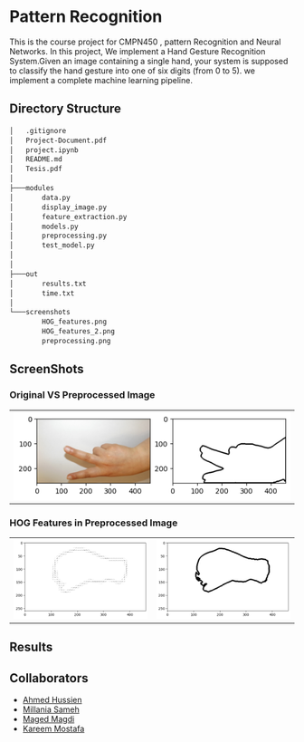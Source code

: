 # Pattern Recognition

This is the course project for CMPN450 , pattern Recognition and Neural Networks.
In this project, We implement a Hand Gesture Recognition System.Given an image containing a single hand, your system is supposed to classify the hand gesture into one of six digits (from 0 to 5). we implement a complete machine
learning pipeline.

## Directory Structure
```bash
│   .gitignore
│   Project-Document.pdf
│   project.ipynb
│   README.md
│   Tesis.pdf  
│
├───modules
│       data.py
│       display_image.py
│       feature_extraction.py
│       models.py
│       preprocessing.py
│       test_model.py
│
│
├───out
│       results.txt
│       time.txt
│
└───screenshots
        HOG_features.png
        HOG_features_2.png
        preprocessing.png
```
## ScreenShots 

### Original VS Preprocessed Image
<table>
    <tr>
        <td>
            <img src = "screenshots\preprocessing.png" >
        </td>
    </tr>
</table>

### HOG Features in Preprocessed Image
<table>
    <tr>
        <td>
            <img src = "screenshots\HOG_features.png" >
        </td>
        <td>
            <img src = "screenshots\HOG_features_2.png" >
        </td>
    </tr>
</table>


## Results

## Collaborators
- [Ahmed Hussien](https://www.github.com/ahmedh12)
- [Millania Sameh](https://www.github.com/)
- [Maged Magdi](https://www.github.com/)
- [Kareem Mostafa](https://www.github.com/)




